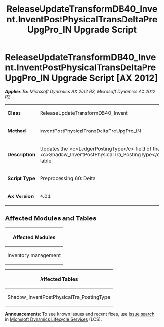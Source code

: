 ﻿---
title: ReleaseUpdateTransformDB40_Invent.InventPostPhysicalTransDeltaPreUpgPro_IN Upgrade Script
TOCTitle: ReleaseUpdateTransformDB40_Invent.InventPostPhysicalTransDeltaPreUpgPro_IN Upgrade Script
ms:assetid: 76c8192a-6a60-f505-a8b6-728fa7a599a0
ms:mtpsurl: https://msdn.microsoft.com/en-us/library/JJ719360(v=AX.60)
ms:contentKeyID: 49709151
ms.date: 05/18/2015
mtps_version: v=AX.60
---

# ReleaseUpdateTransformDB40\_Invent.InventPostPhysicalTransDeltaPreUpgPro\_IN Upgrade Script [AX 2012]


_**Applies To:** Microsoft Dynamics AX 2012 R3, Microsoft Dynamics AX 2012 R2_

<table>
<colgroup>
<col style="width: 50%" />
<col style="width: 50%" />
</colgroup>
<tbody>
<tr class="odd">
<td><p><strong>Class</strong></p></td>
<td><p>ReleaseUpdateTransformDB40_Invent</p></td>
</tr>
<tr class="even">
<td><p><strong>Method</strong></p></td>
<td><p>InventPostPhysicalTransDeltaPreUpgPro_IN</p></td>
</tr>
<tr class="odd">
<td><p><strong>Description</strong></p></td>
<td><p>Updates the &lt;c&gt;LedgerPostingType&lt;/c&gt; field of the &lt;c&gt;Shadow_InventPostPhysicalTra_PostingType&lt;/c&gt; table</p></td>
</tr>
<tr class="even">
<td><p><strong>Script Type</strong></p></td>
<td><p>Preprocessing 60: Delta</p></td>
</tr>
<tr class="odd">
<td><p><strong>Ax Version</strong></p></td>
<td><p>4.01</p></td>
</tr>
</tbody>
</table>


## Affected Modules and Tables

<table>
<colgroup>
<col style="width: 100%" />
</colgroup>
<thead>
<tr class="header">
<th><p>Affected Modules</p></th>
</tr>
</thead>
<tbody>
<tr class="odd">
<td><p>Inventory management</p></td>
</tr>
</tbody>
</table>


<table>
<colgroup>
<col style="width: 100%" />
</colgroup>
<thead>
<tr class="header">
<th><p>Affected Tables</p></th>
</tr>
</thead>
<tbody>
<tr class="odd">
<td><p>Shadow_InventPostPhysicalTra_PostingType</p></td>
</tr>
</tbody>
</table>

  
**Announcements:** To see known issues and recent fixes, use [Issue search](http://go.microsoft.com/fwlink/?linkid=389258) in [Microsoft Dynamics Lifecycle Services](http://go.microsoft.com/fwlink/?linkid=306505) (LCS).

